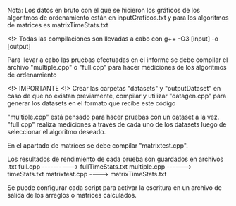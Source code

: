 Nota: Los datos en bruto con el que se hicieron los gráficos de los algoritmos de ordenamiento están en inputGraficos.txt y para los algoritmos de matrices es matrixTimeStats.txt

<!>  Todas las compilaciones son llevadas a cabo con g++ -O3 [input] -o [output]

Para llevar a cabo las pruebas efectuadas en el informe se debe compilar el archivo "multiple.cpp" o "full.cpp" para hacer mediciones de los algoritmos de ordenamiento
    
<!> IMPORTANTE <!>
Crear las carpetas "datasets" y "outputDataset" en caso de que no existan previamente,
compilar y utilizar "datagen.cpp" para generar los datasets en el formato que recibe este código 

"multiple.cpp" está pensado para hacer pruebas con un dataset a la vez.
"full.cpp" realiza mediciones a través de cada uno de los datasets luego de seleccionar el algoritmo deseado.

En el apartado de matrices se debe compilar "matrixtest.cpp".

Los resultados de rendimiento de cada prueba son guardados en archivos .txt
full.cpp ----------> fullTimeStats.txt
multiple.cpp ------> timeStats.txt
matrixtest.cpp ----> matrixTimeStats.txt

Se puede configurar cada script para activar la escritura en un archivo de salida de los arreglos o matrices calculados.
